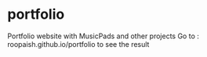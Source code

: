 # portfolio
Portfolio website with MusicPads and other projects
Go to : roopaish.github.io/portfolio to see the result
